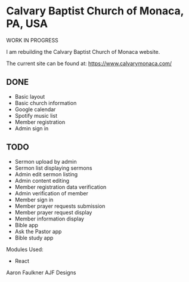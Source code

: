 # Calvary Baptist Church of Monaca, PA, USA

WORK IN PROGRESS

I am rebuilding the Calvary Baptist Church of Monaca website.

The current site can be found at: https://www.calvarymonaca.com/

## DONE
- Basic layout
- Basic church information
- Google calendar
- Spotify music list
- Member registration
- Admin sign in

## TODO
- Sermon upload by admin
- Sermon list displaying sermons
- Admin edit sermon listing
- Admin content editing
- Member registration data verification
- Admin verification of member
- Member sign in
- Member prayer requests submission
- Member prayer request display
- Member information display
- Bible app
- Ask the Pastor app
- Bible study app

Modules Used:
- React

Aaron Faulkner
AJF Designs